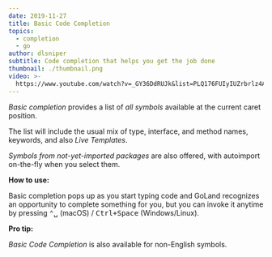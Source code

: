 ```yaml
---
date: 2019-11-27
title: Basic Code Completion
topics:
  - completion
  - go
author: dlsniper
subtitle: Code completion that helps you get the job done
thumbnail: ./thumbnail.png
video: >-
  https://www.youtube.com/watch?v=_GY36DdRUJk&list=PLQ176FUIyIUZrbrlz4AY1V8VzBJKZyVlW&index=3
---
```


_Basic completion_ provides a list of _all symbols_ available at the current caret position.

The list will include the usual mix of type, interface, and method names, keywords, and also _Live Templates_.

_Symbols from not-yet-imported packages_ are also offered, with autoimport on-the-fly when you select them.

**How to use:**

Basic completion pops up as you start typing code and GoLand recognizes an opportunity to complete something for you, but you can invoke it anytime by pressing <kbd>⌃␣</kbd> (macOS) / <kbd>Ctrl+Space</kbd> (Windows/Linux).

**Pro tip:**

_Basic Code Completion_ is also available for non-English symbols.
